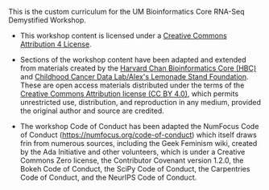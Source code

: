 This is the custom curriculum for the UM Bioinformatics Core RNA-Seq Demystified Workshop. 



* This workshop content is licensed under a [Creative Commons Attribution 4 License](https://creativecommons.org/licenses/by/4.0/).

* Sections of the workshop content have been adapted and extended from materials created by the [Harvard Chan Bioinformatics Core (HBC)](http://bioinformatics.sph.harvard.edu/) and [Childhood Cancer Data Lab/Alex's Lemonade Stand Foundation](https://alexslemonade.github.io/training-modules/). These are open access materials distributed under the terms of the [Creative Commons Attribution license (CC BY 4.0)](http://creativecommons.org/licenses/by/4.0/), which permits unrestricted use, distribution, and reproduction in any medium, provided the original author and source are credited.

* The workshop Code of Conduct has been adapted the NumFocus Code of Conduct (https://numfocus.org/code-of-conduct) which itself draws frin from numerous sources, including the Geek Feminism wiki, created by the Ada Initiative and other volunteers, which is under a Creative Commons Zero license, the Contributor Covenant version 1.2.0, the Bokeh Code of Conduct, the SciPy Code of Conduct, the Carpentries Code of Conduct, and the NeurIPS Code of Conduct.


